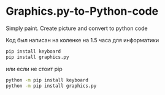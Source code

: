 # Graphics.py-to-Python-code
Simply paint. Create picture and convert to python code

Код был написан на коленке на 1.5 часа для информатики

``` bash
pip install keyboard
pip install graphics.py
```

или если не стоит pip

``` bash
python -m pip install keyboard
python -m pip install graphics.py
```
